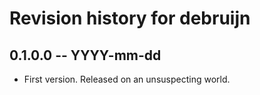 # Revision history for debruijn

## 0.1.0.0 -- YYYY-mm-dd

* First version. Released on an unsuspecting world.
